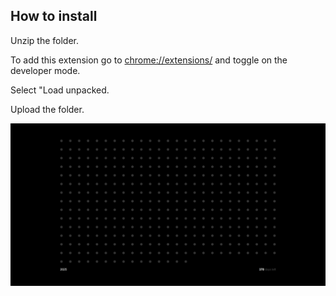 ## How to install

Unzip the folder. 

To add this extension go to [chrome://extensions/](chrome://extensions/) and toggle on the developer mode. 

Select "Load unpacked. 

Upload the folder.

![](screenshot.png)
